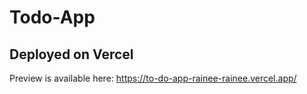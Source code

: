 # Todo-App

## Deployed on Vercel

Preview is available here: https://to-do-app-rainee-rainee.vercel.app/

